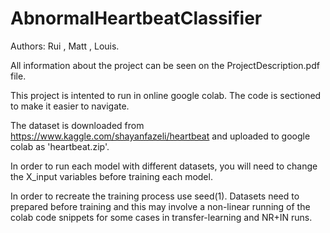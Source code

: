 # AbnormalHeartbeatClassifier

Authors: Rui , Matt , Louis. 

All information about the project can be seen on the ProjectDescription.pdf file.

This project is intented to run in online google colab. The code is sectioned to make it easier to navigate. 

The dataset is downloaded from https://www.kaggle.com/shayanfazeli/heartbeat and uploaded to google colab as 'heartbeat.zip'. 

In order to run each model with different datasets, you will need to change the X_input variables before training each model.

In order to recreate the training process use seed(1). Datasets need to prepared before training and this may involve a non-linear running of the colab code snippets for some cases in transfer-learning and NR+IN runs.
